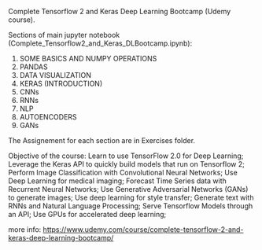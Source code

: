 Complete Tensorflow 2 and Keras Deep Learning Bootcamp (Udemy course).

Sections of main jupyter notebook (Complete_Tensorflow2_and_Keras_DLBootcamp.ipynb):

1. SOME BASICS AND NUMPY OPERATIONS
2. PANDAS
3. DATA VISUALIZATION
4. KERAS (INTRODUCTION)
5. CNNs
6. RNNs
7. NLP
8. AUTOENCODERS
9. GANs

The Assignement for each section are in Exercises folder.

Objective of the course:
Learn to use TensorFlow 2.0 for Deep Learning;
Leverage the Keras API to quickly build models that run on Tensorflow 2;
Perform Image Classification with Convolutional Neural Networks;
Use Deep Learning for medical imaging;
Forecast Time Series data with Recurrent Neural Networks;
Use Generative Adversarial Networks (GANs) to generate images;
Use deep learning for style transfer;
Generate text with RNNs and Natural Language Processing;
Serve Tensorflow Models through an API;
Use GPUs for accelerated deep learning;

more info: https://www.udemy.com/course/complete-tensorflow-2-and-keras-deep-learning-bootcamp/
